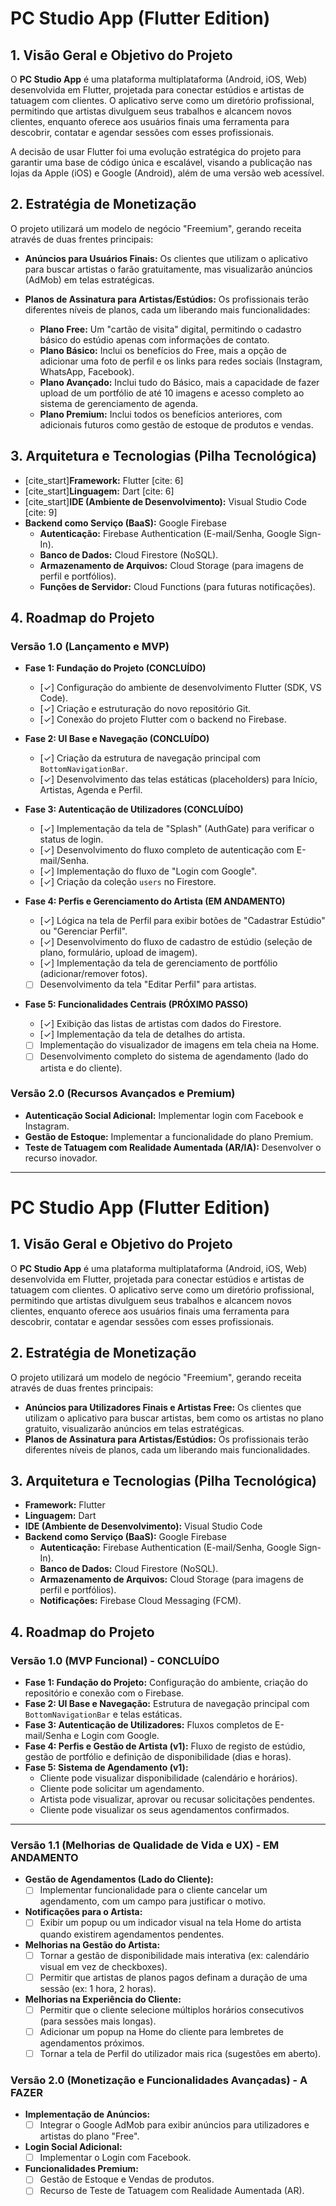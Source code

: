 # PC Studio App (Flutter Edition)

## 1. Visão Geral e Objetivo do Projeto

O **PC Studio App** é uma plataforma multiplataforma (Android, iOS, Web) desenvolvida em Flutter, projetada para conectar estúdios e artistas de tatuagem com clientes. O aplicativo serve como um diretório profissional, permitindo que artistas divulguem seus trabalhos e alcancem novos clientes, enquanto oferece aos usuários finais uma ferramenta para descobrir, contatar e agendar sessões com esses profissionais.

A decisão de usar Flutter foi uma evolução estratégica do projeto para garantir uma base de código única e escalável, visando a publicação nas lojas da Apple (iOS) e Google (Android), além de uma versão web acessível.

## 2. Estratégia de Monetização

O projeto utilizará um modelo de negócio "Freemium", gerando receita através de duas frentes principais:

* **Anúncios para Usuários Finais:** Os clientes que utilizam o aplicativo para buscar artistas o farão gratuitamente, mas visualizarão anúncios (AdMob) em telas estratégicas.

* **Planos de Assinatura para Artistas/Estúdios:** Os profissionais terão diferentes níveis de planos, cada um liberando mais funcionalidades:
    * **Plano Free:** Um "cartão de visita" digital, permitindo o cadastro básico do estúdio apenas com informações de contato.
    * **Plano Básico:** Inclui os benefícios do Free, mais a opção de adicionar uma foto de perfil e os links para redes sociais (Instagram, WhatsApp, Facebook).
    * **Plano Avançado:** Inclui tudo do Básico, mais a capacidade de fazer upload de um portfólio de até 10 imagens e acesso completo ao sistema de gerenciamento de agenda.
    * **Plano Premium:** Inclui todos os benefícios anteriores, com adicionais futuros como gestão de estoque de produtos e vendas.

## 3. Arquitetura e Tecnologias (Pilha Tecnológica)

* [cite_start]**Framework:** Flutter [cite: 6]
* [cite_start]**Linguagem:** Dart [cite: 6]
* [cite_start]**IDE (Ambiente de Desenvolvimento):** Visual Studio Code [cite: 9]
* **Backend como Serviço (BaaS):** Google Firebase
    * **Autenticação:** Firebase Authentication (E-mail/Senha, Google Sign-In).
    * **Banco de Dados:** Cloud Firestore (NoSQL).
    * **Armazenamento de Arquivos:** Cloud Storage (para imagens de perfil e portfólios).
    * **Funções de Servidor:** Cloud Functions (para futuras notificações).

## 4. Roadmap do Projeto

### Versão 1.0 (Lançamento e MVP)

* **Fase 1: Fundação do Projeto (CONCLUÍDO)**
    * [✓] Configuração do ambiente de desenvolvimento Flutter (SDK, VS Code).
    * [✓] Criação e estruturação do novo repositório Git.
    * [✓] Conexão do projeto Flutter com o backend no Firebase.

* **Fase 2: UI Base e Navegação (CONCLUÍDO)**
    * [✓] Criação da estrutura de navegação principal com `BottomNavigationBar`.
    * [✓] Desenvolvimento das telas estáticas (placeholders) para Início, Artistas, Agenda e Perfil.

* **Fase 3: Autenticação de Utilizadores (CONCLUÍDO)**
    * [✓] Implementação da tela de "Splash" (AuthGate) para verificar o status de login.
    * [✓] Desenvolvimento do fluxo completo de autenticação com E-mail/Senha.
    * [✓] Implementação do fluxo de "Login com Google".
    * [✓] Criação da coleção `users` no Firestore.

* **Fase 4: Perfis e Gerenciamento do Artista (EM ANDAMENTO)**
    * [✓] Lógica na tela de Perfil para exibir botões de "Cadastrar Estúdio" ou "Gerenciar Perfil".
    * [✓] Desenvolvimento do fluxo de cadastro de estúdio (seleção de plano, formulário, upload de imagem).
    * [✓] Implementação da tela de gerenciamento de portfólio (adicionar/remover fotos).
    * [ ] Desenvolvimento da tela "Editar Perfil" para artistas.

* **Fase 5: Funcionalidades Centrais (PRÓXIMO PASSO)**
    * [✓] Exibição das listas de artistas com dados do Firestore.
    * [✓] Implementação da tela de detalhes do artista.
    * [ ] Implementação do visualizador de imagens em tela cheia na Home.
    * [ ] Desenvolvimento completo do sistema de agendamento (lado do artista e do cliente).

### Versão 2.0 (Recursos Avançados e Premium)

* **Autenticação Social Adicional:** Implementar login com Facebook e Instagram.
* **Gestão de Estoque:** Implementar a funcionalidade do plano Premium.
* **Teste de Tatuagem com Realidade Aumentada (AR/IA):** Desenvolver o recurso inovador.



----

# PC Studio App (Flutter Edition)

## 1. Visão Geral e Objetivo do Projeto

O **PC Studio App** é uma plataforma multiplataforma (Android, iOS, Web) desenvolvida em Flutter, projetada para conectar estúdios e artistas de tatuagem com clientes. O aplicativo serve como um diretório profissional, permitindo que artistas divulguem seus trabalhos e alcancem novos clientes, enquanto oferece aos usuários finais uma ferramenta para descobrir, contatar e agendar sessões com esses profissionais.

## 2. Estratégia de Monetização

O projeto utilizará um modelo de negócio "Freemium", gerando receita através de duas frentes principais:

* **Anúncios para Utilizadores Finais e Artistas Free:** Os clientes que utilizam o aplicativo para buscar artistas, bem como os artistas no plano gratuito, visualizarão anúncios em telas estratégicas.
* **Planos de Assinatura para Artistas/Estúdios:** Os profissionais terão diferentes níveis de planos, cada um liberando mais funcionalidades.

## 3. Arquitetura e Tecnologias (Pilha Tecnológica)

* **Framework:** Flutter
* **Linguagem:** Dart
* **IDE (Ambiente de Desenvolvimento):** Visual Studio Code
* **Backend como Serviço (BaaS):** Google Firebase
    * **Autenticação:** Firebase Authentication (E-mail/Senha, Google Sign-In).
    * **Banco de Dados:** Cloud Firestore (NoSQL).
    * **Armazenamento de Arquivos:** Cloud Storage (para imagens de perfil e portfólios).
    * **Notificações:** Firebase Cloud Messaging (FCM).

## 4. Roadmap do Projeto

### Versão 1.0 (MVP Funcional) - CONCLUÍDO

* **Fase 1: Fundação do Projeto:** Configuração do ambiente, criação do repositório e conexão com o Firebase.
* **Fase 2: UI Base e Navegação:** Estrutura de navegação principal com `BottomNavigationBar` e telas estáticas.
* **Fase 3: Autenticação de Utilizadores:** Fluxos completos de E-mail/Senha e Login com Google.
* **Fase 4: Perfis e Gestão de Artista (v1):** Fluxo de registo de estúdio, gestão de portfólio e definição de disponibilidade (dias e horas).
* **Fase 5: Sistema de Agendamento (v1):**
    * Cliente pode visualizar disponibilidade (calendário e horários).
    * Cliente pode solicitar um agendamento.
    * Artista pode visualizar, aprovar ou recusar solicitações pendentes.
    * Cliente pode visualizar os seus agendamentos confirmados.

---

### Versão 1.1 (Melhorias de Qualidade de Vida e UX) - EM ANDAMENTO

* **Gestão de Agendamentos (Lado do Cliente):**
    * [ ] Implementar funcionalidade para o cliente cancelar um agendamento, com um campo para justificar o motivo.
* **Notificações para o Artista:**
    * [ ] Exibir um popup ou um indicador visual na tela Home do artista quando existirem agendamentos pendentes.
* **Melhorias na Gestão do Artista:**
    * [ ] Tornar a gestão de disponibilidade mais interativa (ex: calendário visual em vez de checkboxes).
    * [ ] Permitir que artistas de planos pagos definam a duração de uma sessão (ex: 1 hora, 2 horas).
* **Melhorias na Experiência do Cliente:**
    * [ ] Permitir que o cliente selecione múltiplos horários consecutivos (para sessões mais longas).
    * [ ] Adicionar um popup na Home do cliente para lembretes de agendamentos próximos.
    * [ ] Tornar a tela de Perfil do utilizador mais rica (sugestões em aberto).

### Versão 2.0 (Monetização e Funcionalidades Avançadas) - A FAZER

* **Implementação de Anúncios:**
    * [ ] Integrar o Google AdMob para exibir anúncios para utilizadores e artistas do plano "Free".
* **Login Social Adicional:**
    * [ ] Implementar o Login com Facebook.
* **Funcionalidades Premium:**
    * [ ] Gestão de Estoque e Vendas de produtos.
    * [ ] Recurso de Teste de Tatuagem com Realidade Aumentada (AR).